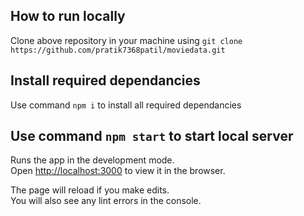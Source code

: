 ## How to run locally

Clone above repository in your machine using
`git clone https://github.com/pratik7368patil/moviedata.git`

## Install required dependancies

Use command `npm i` to install all required dependancies

## Use command `npm start` to start local server

Runs the app in the development mode.\
Open [http://localhost:3000](http://localhost:3000) to view it in the browser.

The page will reload if you make edits.\
You will also see any lint errors in the console.
